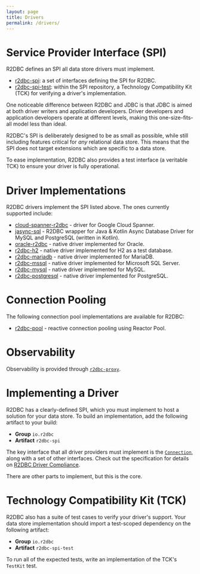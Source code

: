 ```yaml
---
layout: page
title: Drivers
permalink: /drivers/
---
```


# Service Provider Interface (SPI)

R2DBC defines an SPI all data store drivers must implement.

* [r2dbc-spi](https://github.com/r2dbc/r2dbc-spi): a set of interfaces defining the SPI for R2DBC.
* [r2dbc-spi-test](https://github.com/r2dbc/r2dbc-spi/tree/main/r2dbc-spi-test): within the SPI repository, a Technology Compatibility Kit (TCK) for verifying a driver's implementation.

One noticeable difference between R2DBC and JDBC is that JDBC is aimed at both driver writers and application developers. Driver developers and application developers operate at different levels, making this one-size-fits-all model less than ideal.

R2DBC's SPI is deliberately designed to be as small as possible, while still including features critical for _any_ relational data store. This means that the SPI does not target extensions which are specific to a data store.

To ease implementation, R2DBC also provides a test interface (a veritable TCK) to ensure your driver is fully operational.

# Driver Implementations

R2DBC drivers implement the SPI listed above. The ones currently supported include:

* [cloud-spanner-r2dbc](https://github.com/GoogleCloudPlatform/cloud-spanner-r2dbc) - driver for Google Cloud Spanner.
* [jasync-sql](https://github.com/jasync-sql/jasync-sql) - R2DBC wrapper for Java & Kotlin Async Database Driver for MySQL and PostgreSQL (written in Kotlin).
* [oracle-r2dbc](https://github.com/oracle/oracle-r2dbc) - native driver implemented for Oracle.
* [r2dbc-h2](https://github.com/r2dbc/r2dbc-h2) - native driver implemented for H2 as a test database.
* [r2dbc-mariadb](https://github.com/mariadb-corporation/mariadb-connector-r2dbc) - native driver implemented for MariaDB.
* [r2dbc-mssql](https://github.com/r2dbc/r2dbc-mssql) - native driver implemented for Microsoft SQL Server.
* [r2dbc-mysql](https://github.com/mirromutth/r2dbc-mysql) - native driver implemented for MySQL.
* [r2dbc-postgresql](https://github.com/pgjdbc/r2dbc-postgresql) - native driver implemented for PostgreSQL.

# Connection Pooling

The following connection pool implementations are available for R2DBC:

* [r2dbc-pool](https://github.com/r2dbc/r2dbc-pool) - reactive connection pooling using Reactor Pool.

# Observability

Observability is provided through [`r2dbc-proxy`](https://github.com/r2dbc/r2dbc-proxy).

# Implementing a Driver

R2DBC has a clearly-defined SPI, which you must implement to host a solution for your data store. To build an implementation, add the following artifact to your build:

* **Group** `io.r2dbc`
* **Artifact** `r2dbc-spi`

The key interface that all driver providers must implement is the [`Connection`](https://r2dbc.io/spec/0.9.0.RELEASE/api/io/r2dbc/spi/Connection.html), along with a set of other interfaces.
Check out the specification for details on [R2DBC Driver Compliance](/spec/0.9.0.RELEASE/spec/html/#compliance).

There are other parts to implement, but this is the core.

# Technology Compatibility Kit (TCK)

R2DBC also has a suite of test cases to verify your driver's support. Your data store implementation should import a test-scoped dependency on the following artifact:

* **Group** `io.r2dbc`
* **Artifact** `r2dbc-spi-test`

To run all of the expected tests, write an implementation of the TCK's `TestKit` test.
